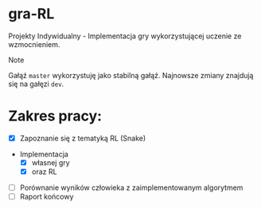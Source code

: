 # gra-RL
Projekty Indywidualny - Implementacja gry wykorzystującej uczenie ze wzmocnieniem.

> [!NOTE]
> Gałąź `master` wykorzystuję jako stabilną gałąź. Najnowsze zmiany znajdują się na gałęzi `dev`.

# Zakres pracy:
- [x] Zapoznanie się z tematyką RL (Snake)
- Implementacja
  - [x]   własnej gry
  - [x]   oraz RL
- [ ] Porównanie wyników człowieka z zaimplementowanym algorytmem
- [ ] Raport końcowy
